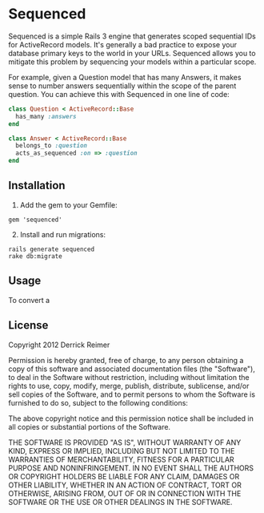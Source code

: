 # Sequenced

Sequenced is a simple Rails 3 engine that generates scoped sequential 
IDs for ActiveRecord models. It's generally a bad practice to expose your 
database primary keys to the world in your URLs. Sequenced allows you to 
mitigate this problem by sequencing your models within a particular scope. 

For example, given a Question model that has many Answers, it makes sense
to number answers sequentially within the scope of the parent question. 
You can achieve this with Sequenced in one line of code:

```ruby
class Question < ActiveRecord::Base
  has_many :answers
end

class Answer < ActiveRecord::Base
  belongs_to :question
  acts_as_sequenced :on => :question
end
```

## Installation

1. Add the gem to your Gemfile:

```    
gem 'sequenced'
```
    
2. Install and run migrations:

```
rails generate sequenced
rake db:migrate
```

## Usage

To convert a 

## License

Copyright 2012 Derrick Reimer

Permission is hereby granted, free of charge, to any person obtaining
a copy of this software and associated documentation files (the
"Software"), to deal in the Software without restriction, including
without limitation the rights to use, copy, modify, merge, publish,
distribute, sublicense, and/or sell copies of the Software, and to
permit persons to whom the Software is furnished to do so, subject to
the following conditions:

The above copyright notice and this permission notice shall be
included in all copies or substantial portions of the Software.

THE SOFTWARE IS PROVIDED "AS IS", WITHOUT WARRANTY OF ANY KIND,
EXPRESS OR IMPLIED, INCLUDING BUT NOT LIMITED TO THE WARRANTIES OF
MERCHANTABILITY, FITNESS FOR A PARTICULAR PURPOSE AND
NONINFRINGEMENT. IN NO EVENT SHALL THE AUTHORS OR COPYRIGHT HOLDERS BE
LIABLE FOR ANY CLAIM, DAMAGES OR OTHER LIABILITY, WHETHER IN AN ACTION
OF CONTRACT, TORT OR OTHERWISE, ARISING FROM, OUT OF OR IN CONNECTION
WITH THE SOFTWARE OR THE USE OR OTHER DEALINGS IN THE SOFTWARE.